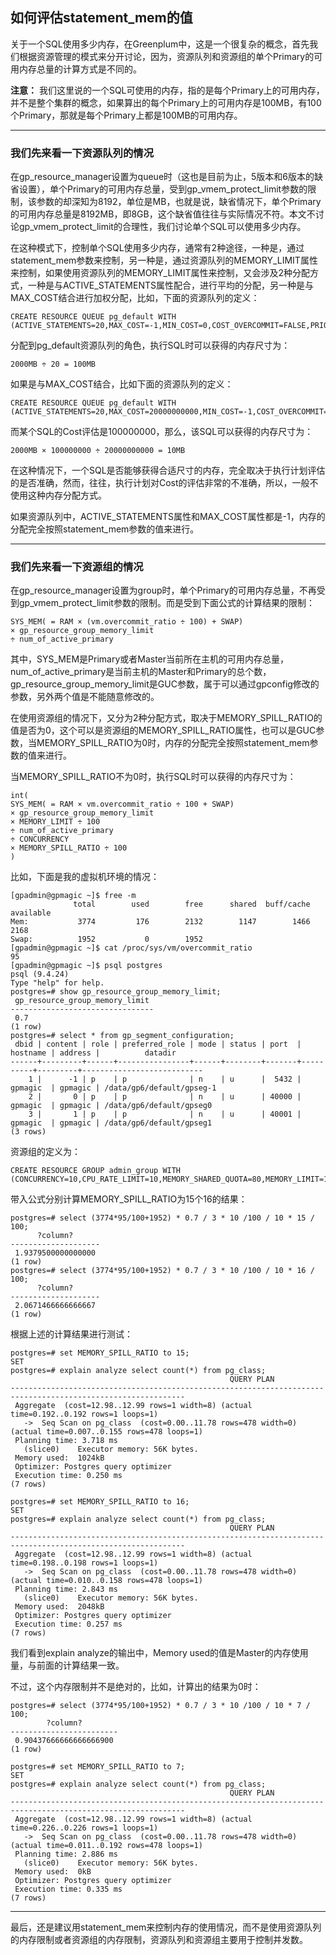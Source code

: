 ## 如何评估statement_mem的值

关于一个SQL使用多少内存，在Greenplum中，这是一个很复杂的概念，首先我们根据资源管理的模式来分开讨论，因为，资源队列和资源组的单个Primary的可用内存总量的计算方式是不同的。

**注意：** 我们这里说的一个SQL可使用的内存，指的是每个Primary上的可用内存，并不是整个集群的概念，如果算出的每个Primary上的可用内存是100MB，有100个Primary，那就是每个Primary上都是100MB的可用内存。

****

### 我们先来看一下资源队列的情况

在gp_resource_manager设置为queue时（这也是目前为止，5版本和6版本的缺省设置），单个Primary的可用内存总量，受到gp_vmem_protect_limit参数的限制，该参数的却深知为8192，单位是MB，也就是说，缺省情况下，单个Primary的可用内存总量是8192MB，即8GB，这个缺省值往往与实际情况不符。本文不讨论gp_vmem_protect_limit的合理性，我们讨论单个SQL可以使用多少内存。

在这种模式下，控制单个SQL使用多少内存，通常有2种途径，一种是，通过statement_mem参数来控制，另一种是，通过资源队列的MEMORY_LIMIT属性来控制，如果使用资源队列的MEMORY_LIMIT属性来控制，又会涉及2种分配方式，一种是与ACTIVE_STATEMENTS属性配合，进行平均的分配，另一种是与MAX_COST结合进行加权分配，比如，下面的资源队列的定义：
```
CREATE RESOURCE QUEUE pg_default WITH (ACTIVE_STATEMENTS=20,MAX_COST=-1,MIN_COST=0,COST_OVERCOMMIT=FALSE,PRIORITY=MEDIUM,MEMORY_LIMIT='2000MB');
```
分配到pg_default资源队列的角色，执行SQL时可以获得的内存尺寸为：
```
2000MB ÷ 20 = 100MB
```
如果是与MAX_COST结合，比如下面的资源队列的定义：
```
CREATE RESOURCE QUEUE pg_default WITH (ACTIVE_STATEMENTS=20,MAX_COST=20000000000,MIN_COST=-1,COST_OVERCOMMIT=FALSE,PRIORITY=MEDIUM,MEMORY_LIMIT='-1');
```
而某个SQL的Cost评估是100000000，那么，该SQL可以获得的内存尺寸为：
```
2000MB × 100000000 ÷ 20000000000 = 10MB
```
在这种情况下，一个SQL是否能够获得合适尺寸的内存，完全取决于执行计划评估的是否准确，然而，往往，执行计划对Cost的评估非常的不准确，所以，一般不使用这种内存分配方式。

如果资源队列中，ACTIVE_STATEMENTS属性和MAX_COST属性都是-1，内存的分配完全按照statement_mem参数的值来进行。

****

### 我们先来看一下资源组的情况

在gp_resource_manager设置为group时，单个Primary的可用内存总量，不再受到gp_vmem_protect_limit参数的限制。而是受到下面公式的计算结果的限制：
```
SYS_MEM( = RAM × (vm.overcommit_ratio ÷ 100) + SWAP)
× gp_resource_group_memory_limit
÷ num_of_active_primary
```
其中，SYS_MEM是Primary或者Master当前所在主机的可用内存总量，num_of_active_primary是当前主机的Master和Primary的总个数，gp_resource_group_memory_limit是GUC参数，属于可以通过gpconfig修改的参数，另外两个值是不能随意修改的。

在使用资源组的情况下，又分为2种分配方式，取决于MEMORY_SPILL_RATIO的值是否为0，这个可以是资源组的MEMORY_SPILL_RATIO属性，也可以是GUC参数，当MEMORY_SPILL_RATIO为0时，内存的分配完全按照statement_mem参数的值来进行。

当MEMORY_SPILL_RATIO不为0时，执行SQL时可以获得的内存尺寸为：
```
int(
SYS_MEM( = RAM × vm.overcommit_ratio ÷ 100 + SWAP)
× gp_resource_group_memory_limit
× MEMORY_LIMIT ÷ 100
÷ num_of_active_primary
÷ CONCURRENCY
× MEMORY_SPILL_RATIO ÷ 100
)
```
比如，下面是我的虚拟机环境的情况：
```
[gpadmin@gpmagic ~]$ free -m
              total        used        free      shared  buff/cache   available
Mem:           3774         176        2132        1147        1466        2168
Swap:          1952           0        1952
[gpadmin@gpmagic ~]$ cat /proc/sys/vm/overcommit_ratio
95
[gpadmin@gpmagic ~]$ psql postgres
psql (9.4.24)
Type "help" for help.
postgres=# show gp_resource_group_memory_limit;
 gp_resource_group_memory_limit
--------------------------------
 0.7
(1 row)
postgres=# select * from gp_segment_configuration;
 dbid | content | role | preferred_role | mode | status | port  | hostname | address |          datadir
------+---------+------+----------------+------+--------+-------+----------+---------+---------------------------
    1 |      -1 | p    | p              | n    | u      |  5432 | gpmagic  | gpmagic | /data/gp6/default/gpseg-1
    2 |       0 | p    | p              | n    | u      | 40000 | gpmagic  | gpmagic | /data/gp6/default/gpseg0
    3 |       1 | p    | p              | n    | u      | 40001 | gpmagic  | gpmagic | /data/gp6/default/gpseg1
(3 rows)
```
资源组的定义为：
```
CREATE RESOURCE GROUP admin_group WITH (CONCURRENCY=10,CPU_RATE_LIMIT=10,MEMORY_SHARED_QUOTA=80,MEMORY_LIMIT=10,MEMORY_SPILL_RATIO=0,MEMORY_AUDITOR='vmtracker');
```
带入公式分别计算MEMORY_SPILL_RATIO为15个16的结果：
```
postgres=# select (3774*95/100+1952) * 0.7 / 3 * 10 /100 / 10 * 15 / 100;
      ?column?
--------------------
 1.9379500000000000
(1 row)
postgres=# select (3774*95/100+1952) * 0.7 / 3 * 10 /100 / 10 * 16 / 100;
      ?column?
--------------------
 2.0671466666666667
(1 row)
```
根据上述的计算结果进行测试：
```
postgres=# set MEMORY_SPILL_RATIO to 15;
SET
postgres=# explain analyze select count(*) from pg_class;
                                                 QUERY PLAN
-------------------------------------------------------------------------------------------------------------
 Aggregate  (cost=12.98..12.99 rows=1 width=8) (actual time=0.192..0.192 rows=1 loops=1)
   ->  Seq Scan on pg_class  (cost=0.00..11.78 rows=478 width=0) (actual time=0.007..0.155 rows=478 loops=1)
 Planning time: 3.718 ms
   (slice0)    Executor memory: 56K bytes.
 Memory used:  1024kB
 Optimizer: Postgres query optimizer
 Execution time: 0.250 ms
(7 rows)

postgres=# set MEMORY_SPILL_RATIO to 16;
SET
postgres=# explain analyze select count(*) from pg_class;
                                                 QUERY PLAN
-------------------------------------------------------------------------------------------------------------
 Aggregate  (cost=12.98..12.99 rows=1 width=8) (actual time=0.198..0.198 rows=1 loops=1)
   ->  Seq Scan on pg_class  (cost=0.00..11.78 rows=478 width=0) (actual time=0.010..0.158 rows=478 loops=1)
 Planning time: 2.843 ms
   (slice0)    Executor memory: 56K bytes.
 Memory used:  2048kB
 Optimizer: Postgres query optimizer
 Execution time: 0.257 ms
(7 rows)
```
我们看到explain analyze的输出中，Memory used的值是Master的内存使用量，与前面的计算结果一致。

不过，这个内存限制并不是绝对的，比如，计算出的结果为0时：
```
postgres=# select (3774*95/100+1952) * 0.7 / 3 * 10 /100 / 10 * 7 / 100;
        ?column?
------------------------
 0.90437666666666666900
(1 row)

postgres=# set MEMORY_SPILL_RATIO to 7;
SET
postgres=# explain analyze select count(*) from pg_class;
                                                 QUERY PLAN
-------------------------------------------------------------------------------------------------------------
 Aggregate  (cost=12.98..12.99 rows=1 width=8) (actual time=0.226..0.226 rows=1 loops=1)
   ->  Seq Scan on pg_class  (cost=0.00..11.78 rows=478 width=0) (actual time=0.011..0.192 rows=478 loops=1)
 Planning time: 2.886 ms
   (slice0)    Executor memory: 56K bytes.
 Memory used:  0kB
 Optimizer: Postgres query optimizer
 Execution time: 0.335 ms
(7 rows)
```
****
最后，还是建议用statement_mem来控制内存的使用情况，而不是使用资源队列的内存限制或者资源组的内存限制，资源队列和资源组主要用于控制并发数。
